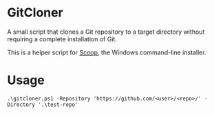 # GitCloner

A small script that clones a Git repository to a target directory without requiring a complete installation of Git.

This is a helper script for [Scoop](https://scoop.sh), the Windows command-line installer.

# Usage

```pwsh
.\gitcloner.ps1 -Repository 'https://github.com/<user>/<repo>/' -Directory '.\test-repo'
```
